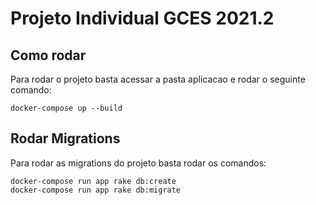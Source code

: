 # Projeto Individual GCES 2021.2

## Como rodar
Para rodar o projeto basta acessar a pasta aplicacao e rodar o seguinte comando:
```
docker-compose up --build
```

## Rodar Migrations
Para rodar as migrations do projeto basta rodar os comandos:
```
docker-compose run app rake db:create
docker-compose run app rake db:migrate
```
